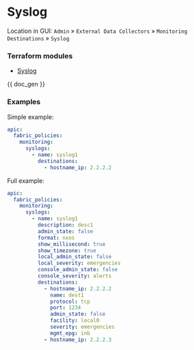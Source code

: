 # Syslog

Location in GUI:
`Admin` » `External Data Collectors` » `Monitoring Destinations` » `Syslog`

### Terraform modules

* [Syslog](https://registry.terraform.io/modules/netascode/syslog/aci/latest)

{{ doc_gen }}

### Examples

Simple example:

```yaml
apic:
  fabric_policies:
    monitoring:
      syslogs:
        - name: syslog1
          destinations:
            - hostname_ip: 2.2.2.2
```

Full example:

```yaml
apic:
  fabric_policies:
    monitoring:
      syslogs:
        - name: syslog1
          description: desc1
          admin_state: false
          format: nxos
          show_millisecond: true
          show_timezone: true
          local_admin_state: false
          local_severity: emergencies
          console_admin_state: false
          console_severity: alerts
          destinations:
            - hostname_ip: 2.2.2.2
              name: dest1
              protocol: tcp
              port: 1234
              admin_state: false
              facility: local0
              severity: emergencies
              mgmt_epg: inb
            - hostname_ip: 2.2.2.3
```
